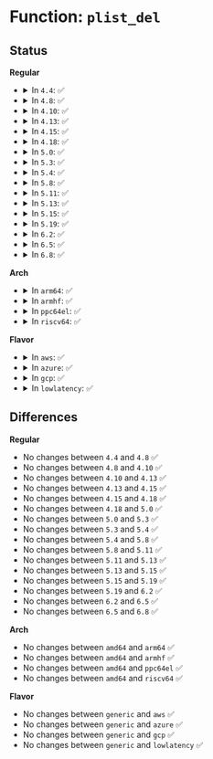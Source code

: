 # Function: <code>plist_del</code>

## Status
<b>Regular</b>
<ul>
<li>
<details>
<summary>In <code>4.4</code>: ✅</summary>

```c
void plist_del(struct plist_node *node, struct plist_head *head);
```

**Collision:** Unique Global

**Inline:** No

**Transformation:** False

**Instances:**

```
In lib/plist.c (ffffffff813edf00)
Location: lib/plist.c:113
Inline: False
Direct callers:
  - kernel/sched/rt.c:set_curr_task_rt
  - kernel/sched/rt.c:put_prev_task_rt
  - kernel/sched/rt.c:dequeue_task_rt
  - kernel/sched/rt.c:enqueue_task_rt
  - kernel/power/qos.c:pm_qos_update_target
  - kernel/power/qos.c:pm_qos_update_target
  - kernel/futex.c:__unqueue_futex
  - kernel/futex.c:futex_requeue
  - mm/swapfile.c:scan_swap_map
  - mm/swapfile.c:get_swap_page
  - mm/swapfile.c:SyS_swapoff
  - mm/swapfile.c:SyS_swapoff
  - lib/plist.c:plist_requeue
```
**Symbols:**

```
ffffffff813edf00-ffffffff813edf65: plist_del (STB_GLOBAL)
```
</details>
</li>
<li>
<details>
<summary>In <code>4.8</code>: ✅</summary>

```c
void plist_del(struct plist_node *node, struct plist_head *head);
```

**Collision:** Unique Global

**Inline:** No

**Transformation:** False

**Instances:**

```
In lib/plist.c (ffffffff81434030)
Location: lib/plist.c:113
Inline: False
Direct callers:
  - kernel/sched/rt.c:set_curr_task_rt
  - kernel/sched/rt.c:dequeue_task_rt
  - kernel/sched/rt.c:enqueue_task_rt
  - kernel/power/qos.c:pm_qos_update_target
  - kernel/power/qos.c:pm_qos_update_target
  - kernel/futex.c:futex_requeue
  - kernel/futex.c:__unqueue_futex
  - mm/swapfile.c:SyS_swapoff
  - mm/swapfile.c:SyS_swapoff
  - mm/swapfile.c:get_swap_page
  - mm/swapfile.c:scan_swap_map
  - lib/plist.c:plist_requeue
```
**Symbols:**

```
ffffffff81434030-ffffffff814340a1: plist_del (STB_GLOBAL)
```
</details>
</li>
<li>
<details>
<summary>In <code>4.10</code>: ✅</summary>

```c
void plist_del(struct plist_node *node, struct plist_head *head);
```

**Collision:** Unique Global

**Inline:** No

**Transformation:** False

**Instances:**

```
In lib/plist.c (ffffffff814502c0)
Location: lib/plist.c:113
Inline: False
Direct callers:
  - kernel/sched/rt.c:set_curr_task_rt
  - kernel/sched/rt.c:dequeue_task_rt
  - kernel/sched/rt.c:enqueue_task_rt
  - kernel/power/qos.c:pm_qos_update_target
  - kernel/power/qos.c:pm_qos_update_target
  - kernel/futex.c:futex_requeue
  - kernel/futex.c:__unqueue_futex
  - mm/swapfile.c:SyS_swapoff
  - mm/swapfile.c:SyS_swapoff
  - mm/swapfile.c:get_swap_page
  - mm/swapfile.c:scan_swap_map
  - lib/plist.c:plist_requeue
```
**Symbols:**

```
ffffffff814502c0-ffffffff81450331: plist_del (STB_GLOBAL)
```
</details>
</li>
<li>
<details>
<summary>In <code>4.13</code>: ✅</summary>

```c
void plist_del(struct plist_node *node, struct plist_head *head);
```

**Collision:** Unique Global

**Inline:** No

**Transformation:** False

**Instances:**

```
In lib/plist.c (ffffffff818f0020)
Location: lib/plist.c:113
Inline: False
Direct callers:
  - kernel/sched/rt.c:set_curr_task_rt
  - kernel/sched/rt.c:pick_next_task_rt
  - kernel/sched/rt.c:dequeue_task_rt
  - kernel/sched/rt.c:enqueue_task_rt
  - kernel/power/qos.c:pm_qos_update_target
  - kernel/power/qos.c:pm_qos_update_target
  - kernel/futex.c:futex_requeue
  - kernel/futex.c:__unqueue_futex
  - mm/swapfile.c:SyS_swapoff
  - mm/swapfile.c:SyS_swapoff
  - mm/swapfile.c:get_swap_pages
  - lib/plist.c:plist_requeue
```
**Symbols:**

```
ffffffff818f0020-ffffffff818f0091: plist_del (STB_GLOBAL)
```
</details>
</li>
<li>
<details>
<summary>In <code>4.15</code>: ✅</summary>

```c
void plist_del(struct plist_node *node, struct plist_head *head);
```

**Collision:** Unique Global

**Inline:** No

**Transformation:** False

**Instances:**

```
In lib/plist.c (ffffffff81976470)
Location: lib/plist.c:113
Inline: False
Direct callers:
  - kernel/sched/rt.c:set_curr_task_rt
  - kernel/sched/rt.c:pick_next_task_rt
  - kernel/sched/rt.c:dequeue_task_rt
  - kernel/sched/rt.c:enqueue_task_rt
  - kernel/power/qos.c:pm_qos_update_target
  - kernel/power/qos.c:pm_qos_update_target
  - kernel/futex.c:futex_requeue
  - kernel/futex.c:__unqueue_futex
  - mm/swapfile.c:SYSC_swapoff
  - mm/swapfile.c:__del_from_avail_list
  - lib/plist.c:plist_requeue
```
**Symbols:**

```
ffffffff81976470-ffffffff819764e1: plist_del (STB_GLOBAL)
```
</details>
</li>
<li>
<details>
<summary>In <code>4.18</code>: ✅</summary>

```c
void plist_del(struct plist_node *node, struct plist_head *head);
```

**Collision:** Unique Global

**Inline:** No

**Transformation:** False

**Instances:**

```
In lib/plist.c (ffffffff819d2c40)
Location: lib/plist.c:113
Inline: False
Direct callers:
  - kernel/sched/rt.c:set_curr_task_rt
  - kernel/sched/rt.c:pick_next_task_rt
  - kernel/sched/rt.c:dequeue_task_rt
  - kernel/sched/rt.c:enqueue_task_rt
  - kernel/power/qos.c:pm_qos_update_target
  - kernel/power/qos.c:pm_qos_update_target
  - kernel/futex.c:futex_requeue
  - kernel/futex.c:__unqueue_futex
  - mm/swapfile.c:__do_sys_swapoff
  - mm/swapfile.c:__del_from_avail_list
  - lib/plist.c:plist_requeue
```
**Symbols:**

```
ffffffff819d2c40-ffffffff819d2cac: plist_del (STB_GLOBAL)
```
</details>
</li>
<li>
<details>
<summary>In <code>5.0</code>: ✅</summary>

```c
void plist_del(struct plist_node *node, struct plist_head *head);
```

**Collision:** Unique Global

**Inline:** No

**Transformation:** False

**Instances:**

```
In lib/plist.c (ffffffff81a0c2c0)
Location: lib/plist.c:113
Inline: False
Direct callers:
  - kernel/sched/rt.c:set_curr_task_rt
  - kernel/sched/rt.c:pick_next_task_rt
  - kernel/sched/rt.c:dequeue_task_rt
  - kernel/sched/rt.c:enqueue_task_rt
  - kernel/power/qos.c:pm_qos_update_target
  - kernel/power/qos.c:pm_qos_update_target
  - kernel/futex.c:futex_requeue
  - kernel/futex.c:__unqueue_futex
  - mm/swapfile.c:__do_sys_swapoff
  - mm/swapfile.c:__del_from_avail_list
  - lib/plist.c:plist_requeue
```
**Symbols:**

```
ffffffff81a0c2c0-ffffffff81a0c32c: plist_del (STB_GLOBAL)
```
</details>
</li>
<li>
<details>
<summary>In <code>5.3</code>: ✅</summary>

```c
void plist_del(struct plist_node *node, struct plist_head *head);
```

**Collision:** Unique Global

**Inline:** No

**Transformation:** False

**Instances:**

```
In lib/plist.c (ffffffff81a7bc20)
Location: lib/plist.c:112
Inline: False
Direct callers:
  - kernel/sched/rt.c:set_curr_task_rt
  - kernel/sched/rt.c:pick_next_task_rt
  - kernel/sched/rt.c:dequeue_task_rt
  - kernel/sched/rt.c:enqueue_task_rt
  - kernel/power/qos.c:pm_qos_update_target
  - kernel/power/qos.c:pm_qos_update_target
  - kernel/futex.c:futex_requeue
  - kernel/futex.c:__unqueue_futex
  - mm/swapfile.c:__do_sys_swapoff
  - mm/swapfile.c:__del_from_avail_list
  - lib/plist.c:plist_requeue
```
**Symbols:**

```
ffffffff81a7bc20-ffffffff81a7bc8c: plist_del (STB_GLOBAL)
```
</details>
</li>
<li>
<details>
<summary>In <code>5.4</code>: ✅</summary>

```c
void plist_del(struct plist_node *node, struct plist_head *head);
```

**Collision:** Unique Global

**Inline:** No

**Transformation:** False

**Instances:**

```
In lib/plist.c (ffffffff81ab2f80)
Location: lib/plist.c:112
Inline: False
Direct callers:
  - kernel/sched/rt.c:pick_next_task_rt
  - kernel/sched/rt.c:dequeue_task_rt
  - kernel/sched/rt.c:enqueue_task_rt
  - kernel/power/qos.c:pm_qos_update_target
  - kernel/power/qos.c:pm_qos_update_target
  - kernel/futex.c:futex_requeue
  - kernel/futex.c:__unqueue_futex
  - mm/swapfile.c:__do_sys_swapoff
  - mm/swapfile.c:__del_from_avail_list
  - lib/plist.c:plist_requeue
```
**Symbols:**

```
ffffffff81ab2f80-ffffffff81ab2fec: plist_del (STB_GLOBAL)
```
</details>
</li>
<li>
<details>
<summary>In <code>5.8</code>: ✅</summary>

```c
void plist_del(struct plist_node *node, struct plist_head *head);
```

**Collision:** Unique Global

**Inline:** No

**Transformation:** False

**Instances:**

```
In lib/plist.c (ffffffff815ed810)
Location: lib/plist.c:112
Inline: False
Direct callers:
  - kernel/sched/rt.c:pick_next_task_rt
  - kernel/sched/rt.c:dequeue_task_rt
  - kernel/sched/rt.c:enqueue_task_rt
  - kernel/power/qos.c:pm_qos_update_target
  - kernel/power/qos.c:pm_qos_update_target
  - kernel/futex.c:futex_requeue
  - kernel/futex.c:__unqueue_futex
  - mm/swapfile.c:__do_sys_swapoff
  - mm/swapfile.c:__del_from_avail_list
  - lib/plist.c:plist_requeue
```
**Symbols:**

```
ffffffff815ed810-ffffffff815ed87b: plist_del (STB_GLOBAL)
```
</details>
</li>
<li>
<details>
<summary>In <code>5.11</code>: ✅</summary>

```c
void plist_del(struct plist_node *node, struct plist_head *head);
```

**Collision:** Unique Global

**Inline:** No

**Transformation:** False

**Instances:**

```
In lib/plist.c (ffffffff81611f40)
Location: lib/plist.c:112
Inline: False
Direct callers:
  - kernel/sched/rt.c:pick_next_task_rt
  - kernel/sched/rt.c:dequeue_task_rt
  - kernel/sched/rt.c:enqueue_task_rt
  - kernel/power/qos.c:pm_qos_update_target
  - kernel/power/qos.c:pm_qos_update_target
  - kernel/futex.c:futex_requeue
  - kernel/futex.c:__unqueue_futex
  - mm/swapfile.c:__do_sys_swapoff
  - mm/swapfile.c:__del_from_avail_list
  - lib/plist.c:plist_requeue
```
**Symbols:**

```
ffffffff81611f40-ffffffff81611fab: plist_del (STB_GLOBAL)
```
</details>
</li>
<li>
<details>
<summary>In <code>5.13</code>: ✅</summary>

```c
void plist_del(struct plist_node *node, struct plist_head *head);
```

**Collision:** Unique Global

**Inline:** No

**Transformation:** False

**Instances:**

```
In lib/plist.c (ffffffff815f5630)
Location: lib/plist.c:112
Inline: False
Direct callers:
  - kernel/sched/rt.c:pick_next_task_rt
  - kernel/sched/rt.c:dequeue_task_rt
  - kernel/sched/rt.c:enqueue_task_rt
  - kernel/power/qos.c:pm_qos_update_target
  - kernel/power/qos.c:pm_qos_update_target
  - kernel/futex.c:futex_requeue
  - kernel/futex.c:__unqueue_futex
  - mm/swapfile.c:__do_sys_swapoff
  - mm/swapfile.c:__del_from_avail_list
  - lib/plist.c:plist_requeue
```
**Symbols:**

```
ffffffff815f5630-ffffffff815f569b: plist_del (STB_GLOBAL)
```
</details>
</li>
<li>
<details>
<summary>In <code>5.15</code>: ✅</summary>

```c
void plist_del(struct plist_node *node, struct plist_head *head);
```

**Collision:** Unique Global

**Inline:** No

**Transformation:** False

**Instances:**

```
In lib/plist.c (ffffffff81662a90)
Location: lib/plist.c:112
Inline: False
Direct callers:
  - kernel/sched/rt.c:pick_next_task_rt
  - kernel/sched/rt.c:dequeue_task_rt
  - kernel/sched/rt.c:enqueue_task_rt
  - kernel/power/qos.c:pm_qos_update_target
  - kernel/power/qos.c:pm_qos_update_target
  - kernel/futex.c:futex_requeue
  - kernel/futex.c:futex_requeue
  - kernel/futex.c:__unqueue_futex
  - mm/swapfile.c:__do_sys_swapoff
  - mm/swapfile.c:__del_from_avail_list
  - lib/plist.c:plist_requeue
```
**Symbols:**

```
ffffffff81662a90-ffffffff81662afb: plist_del (STB_GLOBAL)
```
</details>
</li>
<li>
<details>
<summary>In <code>5.19</code>: ✅</summary>

```c
void plist_del(struct plist_node *node, struct plist_head *head);
```

**Collision:** Unique Global

**Inline:** No

**Transformation:** False

**Instances:**

```
In lib/plist.c (ffffffff8177c960)
Location: lib/plist.c:112
Inline: False
Direct callers:
  - kernel/sched/build_policy.c:pick_next_task_rt
  - kernel/sched/build_policy.c:dequeue_task_rt
  - kernel/sched/build_policy.c:enqueue_task_rt
  - kernel/power/qos.c:pm_qos_update_target
  - kernel/power/qos.c:pm_qos_update_target
  - kernel/futex/core.c:__futex_unqueue
  - kernel/futex/requeue.c:futex_wait_requeue_pi
  - kernel/futex/requeue.c:futex_requeue
  - kernel/futex/requeue.c:futex_requeue
  - mm/swapfile.c:__do_sys_swapoff
  - mm/swapfile.c:__del_from_avail_list
  - lib/plist.c:plist_requeue
```
**Symbols:**

```
ffffffff8177c960-ffffffff8177c9dc: plist_del (STB_GLOBAL)
```
</details>
</li>
<li>
<details>
<summary>In <code>6.2</code>: ✅</summary>

```c
void plist_del(struct plist_node *node, struct plist_head *head);
```

**Collision:** Unique Global

**Inline:** No

**Transformation:** False

**Instances:**

```
In lib/plist.c (ffffffff820393a0)
Location: lib/plist.c:112
Inline: False
Direct callers:
  - kernel/sched/build_policy.c:pick_next_task_rt
  - kernel/sched/build_policy.c:dequeue_task_rt
  - kernel/sched/build_policy.c:enqueue_task_rt
  - kernel/power/qos.c:pm_qos_update_target
  - kernel/power/qos.c:pm_qos_update_target
  - kernel/futex/core.c:__futex_unqueue
  - kernel/futex/requeue.c:futex_wait_requeue_pi
  - kernel/futex/requeue.c:futex_requeue
  - kernel/futex/requeue.c:futex_requeue
  - mm/swapfile.c:__do_sys_swapoff
  - mm/swapfile.c:__del_from_avail_list
  - lib/plist.c:plist_requeue
```
**Symbols:**

```
ffffffff820393a0-ffffffff8203941c: plist_del (STB_GLOBAL)
```
</details>
</li>
<li>
<details>
<summary>In <code>6.5</code>: ✅</summary>

```c
void plist_del(struct plist_node *node, struct plist_head *head);
```

**Collision:** Unique Global

**Inline:** No

**Transformation:** False

**Instances:**

```
In lib/plist.c (ffffffff820b76c0)
Location: lib/plist.c:112
Inline: False
Direct callers:
  - kernel/sched/build_policy.c:pick_next_task_rt
  - kernel/sched/build_policy.c:dequeue_task_rt
  - kernel/sched/build_policy.c:enqueue_task_rt
  - kernel/power/qos.c:pm_qos_update_target
  - kernel/power/qos.c:pm_qos_update_target
  - kernel/futex/core.c:__futex_unqueue
  - kernel/futex/requeue.c:futex_wait_requeue_pi
  - kernel/futex/requeue.c:futex_requeue
  - kernel/futex/requeue.c:futex_requeue
  - mm/swapfile.c:__do_sys_swapoff
  - mm/swapfile.c:__del_from_avail_list
  - lib/plist.c:plist_requeue
```
**Symbols:**

```
ffffffff820b76c0-ffffffff820b773c: plist_del (STB_GLOBAL)
```
</details>
</li>
<li>
<details>
<summary>In <code>6.8</code>: ✅</summary>

```c
void plist_del(struct plist_node *node, struct plist_head *head);
```

**Collision:** Unique Global

**Inline:** No

**Transformation:** False

**Instances:**

```
In lib/plist.c (ffffffff82191fd0)
Location: lib/plist.c:112
Inline: False
Direct callers:
  - kernel/sched/build_policy.c:pick_next_task_rt
  - kernel/sched/build_policy.c:dequeue_task_rt
  - kernel/power/qos.c:pm_qos_update_target
  - kernel/power/qos.c:pm_qos_update_target
  - kernel/futex/core.c:__futex_unqueue
  - kernel/futex/requeue.c:futex_wait_requeue_pi
  - kernel/futex/requeue.c:futex_requeue
  - kernel/futex/requeue.c:futex_requeue
  - mm/swapfile.c:__do_sys_swapoff
  - mm/swapfile.c:__del_from_avail_list
  - lib/plist.c:plist_requeue
```
**Symbols:**

```
ffffffff82191fd0-ffffffff8219204c: plist_del (STB_GLOBAL)
```
</details>
</li>
</ul>
<b>Arch</b>
<ul>
<li>
<details>
<summary>In <code>arm64</code>: ✅</summary>

```c
void plist_del(struct plist_node *node, struct plist_head *head);
```

**Collision:** Unique Global

**Inline:** No

**Transformation:** False

**Instances:**

```
In lib/plist.c (ffff800010d8d228)
Location: lib/plist.c:112
Inline: False
Direct callers:
  - kernel/sched/rt.c:pick_next_task_rt
  - kernel/sched/rt.c:dequeue_task_rt
  - kernel/sched/rt.c:enqueue_task_rt
  - kernel/power/qos.c:pm_qos_update_target
  - kernel/power/qos.c:pm_qos_update_target
  - kernel/futex.c:futex_requeue
  - kernel/futex.c:__unqueue_futex
  - mm/swapfile.c:__do_sys_swapoff
  - mm/swapfile.c:__del_from_avail_list
  - lib/plist.c:plist_requeue
```
**Symbols:**

```
ffff800010d8d228-ffff800010d8d2a0: plist_del (STB_GLOBAL)
```
</details>
</li>
<li>
<details>
<summary>In <code>armhf</code>: ✅</summary>

```c
void plist_del(struct plist_node *node, struct plist_head *head);
```

**Collision:** Unique Global

**Inline:** No

**Transformation:** False

**Instances:**

```
In lib/plist.c (c0e8771c)
Location: lib/plist.c:112
Inline: False
Direct callers:
  - kernel/sched/rt.c:pick_next_task_rt
  - kernel/sched/rt.c:dequeue_task_rt
  - kernel/sched/rt.c:enqueue_task_rt
  - kernel/power/qos.c:pm_qos_update_target
  - kernel/power/qos.c:pm_qos_update_target
  - kernel/futex.c:futex_requeue
  - kernel/futex.c:__unqueue_futex
  - mm/swapfile.c:__do_sys_swapoff
  - mm/swapfile.c:get_swap_pages
  - mm/swapfile.c:del_from_avail_list
  - lib/plist.c:plist_requeue
```
**Symbols:**

```
c0e8771c-c0e87798: plist_del (STB_GLOBAL)
```
</details>
</li>
<li>
<details>
<summary>In <code>ppc64el</code>: ✅</summary>

```c
void plist_del(struct plist_node *node, struct plist_head *head);
```

**Collision:** Unique Global

**Inline:** No

**Transformation:** False

**Instances:**

```
In lib/plist.c (c000000000ecf490)
Location: lib/plist.c:112
Inline: False
Direct callers:
  - kernel/sched/rt.c:pick_next_task_rt
  - kernel/sched/rt.c:dequeue_task_rt
  - kernel/sched/rt.c:enqueue_task_rt
  - kernel/power/qos.c:pm_qos_update_target
  - kernel/power/qos.c:pm_qos_update_target
  - kernel/futex.c:futex_requeue
  - kernel/futex.c:__unqueue_futex
  - mm/swapfile.c:__do_sys_swapoff
  - mm/swapfile.c:__del_from_avail_list
  - lib/plist.c:plist_requeue
```
**Symbols:**

```
c000000000ecf490-c000000000ecf518: plist_del (STB_GLOBAL)
```
</details>
</li>
<li>
<details>
<summary>In <code>riscv64</code>: ✅</summary>

```c
void plist_del(struct plist_node *node, struct plist_head *head);
```

**Collision:** Unique Global

**Inline:** No

**Transformation:** False

**Instances:**

```
In lib/plist.c (ffffffe0008b5ed8)
Location: lib/plist.c:112
Inline: False
Direct callers:
  - kernel/sched/rt.c:pick_next_task_rt
  - kernel/sched/rt.c:dequeue_task_rt
  - kernel/sched/rt.c:enqueue_task_rt
  - kernel/power/qos.c:pm_qos_update_target
  - kernel/power/qos.c:pm_qos_update_target
  - kernel/futex.c:futex_requeue
  - kernel/futex.c:__unqueue_futex
  - mm/swapfile.c:__do_sys_swapoff
  - mm/swapfile.c:get_swap_pages
  - mm/swapfile.c:del_from_avail_list
  - lib/plist.c:plist_requeue
```
**Symbols:**

```
ffffffe0008b5ed8-ffffffe0008b5f2c: plist_del (STB_GLOBAL)
```
</details>
</li>
</ul>
<b>Flavor</b>
<ul>
<li>
<details>
<summary>In <code>aws</code>: ✅</summary>

```c
void plist_del(struct plist_node *node, struct plist_head *head);
```

**Collision:** Unique Global

**Inline:** No

**Transformation:** False

**Instances:**

```
In lib/plist.c (ffffffff81a51dd0)
Location: lib/plist.c:112
Inline: False
Direct callers:
  - kernel/sched/rt.c:pick_next_task_rt
  - kernel/sched/rt.c:dequeue_task_rt
  - kernel/sched/rt.c:enqueue_task_rt
  - kernel/power/qos.c:pm_qos_update_target
  - kernel/power/qos.c:pm_qos_update_target
  - kernel/futex.c:futex_requeue
  - kernel/futex.c:__unqueue_futex
  - mm/swapfile.c:__do_sys_swapoff
  - mm/swapfile.c:__del_from_avail_list
  - lib/plist.c:plist_requeue
```
**Symbols:**

```
ffffffff81a51dd0-ffffffff81a51e3c: plist_del (STB_GLOBAL)
```
</details>
</li>
<li>
<details>
<summary>In <code>azure</code>: ✅</summary>

```c
void plist_del(struct plist_node *node, struct plist_head *head);
```

**Collision:** Unique Global

**Inline:** No

**Transformation:** False

**Instances:**

```
In lib/plist.c (ffffffff81a0eed0)
Location: lib/plist.c:112
Inline: False
Direct callers:
  - kernel/sched/rt.c:pick_next_task_rt
  - kernel/sched/rt.c:dequeue_task_rt
  - kernel/sched/rt.c:enqueue_task_rt
  - kernel/power/qos.c:pm_qos_update_target
  - kernel/power/qos.c:pm_qos_update_target
  - kernel/futex.c:futex_requeue
  - kernel/futex.c:__unqueue_futex
  - mm/swapfile.c:__do_sys_swapoff
  - mm/swapfile.c:__del_from_avail_list
  - lib/plist.c:plist_requeue
```
**Symbols:**

```
ffffffff81a0eed0-ffffffff81a0ef3c: plist_del (STB_GLOBAL)
```
</details>
</li>
<li>
<details>
<summary>In <code>gcp</code>: ✅</summary>

```c
void plist_del(struct plist_node *node, struct plist_head *head);
```

**Collision:** Unique Global

**Inline:** No

**Transformation:** False

**Instances:**

```
In lib/plist.c (ffffffff81abe1c0)
Location: lib/plist.c:112
Inline: False
Direct callers:
  - kernel/sched/rt.c:pick_next_task_rt
  - kernel/sched/rt.c:dequeue_task_rt
  - kernel/sched/rt.c:enqueue_task_rt
  - kernel/power/qos.c:pm_qos_update_target
  - kernel/power/qos.c:pm_qos_update_target
  - kernel/futex.c:futex_requeue
  - kernel/futex.c:__unqueue_futex
  - mm/swapfile.c:__do_sys_swapoff
  - mm/swapfile.c:__del_from_avail_list
  - lib/plist.c:plist_requeue
```
**Symbols:**

```
ffffffff81abe1c0-ffffffff81abe22c: plist_del (STB_GLOBAL)
```
</details>
</li>
<li>
<details>
<summary>In <code>lowlatency</code>: ✅</summary>

```c
void plist_del(struct plist_node *node, struct plist_head *head);
```

**Collision:** Unique Global

**Inline:** No

**Transformation:** False

**Instances:**

```
In lib/plist.c (ffffffff81aca660)
Location: lib/plist.c:112
Inline: False
Direct callers:
  - kernel/sched/rt.c:pick_next_task_rt
  - kernel/sched/rt.c:dequeue_task_rt
  - kernel/sched/rt.c:enqueue_task_rt
  - kernel/power/qos.c:pm_qos_update_target
  - kernel/power/qos.c:pm_qos_update_target
  - kernel/futex.c:futex_requeue
  - kernel/futex.c:__unqueue_futex
  - mm/swapfile.c:__do_sys_swapoff
  - mm/swapfile.c:__del_from_avail_list
  - lib/plist.c:plist_requeue
```
**Symbols:**

```
ffffffff81aca660-ffffffff81aca6cc: plist_del (STB_GLOBAL)
```
</details>
</li>
</ul>

## Differences
<b>Regular</b>
<ul>
<li>
No changes between <code>4.4</code> and <code>4.8</code> ✅
</li>
<li>
No changes between <code>4.8</code> and <code>4.10</code> ✅
</li>
<li>
No changes between <code>4.10</code> and <code>4.13</code> ✅
</li>
<li>
No changes between <code>4.13</code> and <code>4.15</code> ✅
</li>
<li>
No changes between <code>4.15</code> and <code>4.18</code> ✅
</li>
<li>
No changes between <code>4.18</code> and <code>5.0</code> ✅
</li>
<li>
No changes between <code>5.0</code> and <code>5.3</code> ✅
</li>
<li>
No changes between <code>5.3</code> and <code>5.4</code> ✅
</li>
<li>
No changes between <code>5.4</code> and <code>5.8</code> ✅
</li>
<li>
No changes between <code>5.8</code> and <code>5.11</code> ✅
</li>
<li>
No changes between <code>5.11</code> and <code>5.13</code> ✅
</li>
<li>
No changes between <code>5.13</code> and <code>5.15</code> ✅
</li>
<li>
No changes between <code>5.15</code> and <code>5.19</code> ✅
</li>
<li>
No changes between <code>5.19</code> and <code>6.2</code> ✅
</li>
<li>
No changes between <code>6.2</code> and <code>6.5</code> ✅
</li>
<li>
No changes between <code>6.5</code> and <code>6.8</code> ✅
</li>
</ul>
<b>Arch</b>
<ul>
<li>
No changes between <code>amd64</code> and <code>arm64</code> ✅
</li>
<li>
No changes between <code>amd64</code> and <code>armhf</code> ✅
</li>
<li>
No changes between <code>amd64</code> and <code>ppc64el</code> ✅
</li>
<li>
No changes between <code>amd64</code> and <code>riscv64</code> ✅
</li>
</ul>
<b>Flavor</b>
<ul>
<li>
No changes between <code>generic</code> and <code>aws</code> ✅
</li>
<li>
No changes between <code>generic</code> and <code>azure</code> ✅
</li>
<li>
No changes between <code>generic</code> and <code>gcp</code> ✅
</li>
<li>
No changes between <code>generic</code> and <code>lowlatency</code> ✅
</li>
</ul>
